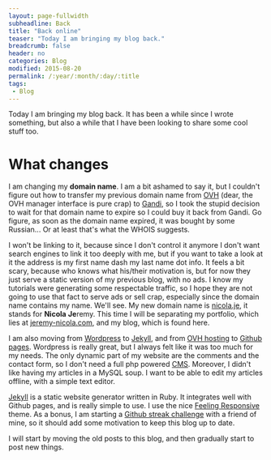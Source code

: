 ```yaml
---
layout: page-fullwidth
subheadline: Back
title: "Back online"
teaser: "Today I am bringing my blog back."
breadcrumb: false
header: no
categories: Blog
modified: 2015-08-20
permalink: /:year/:month/:day/:title
tags:
 - Blog
---
```


Today I am bringing my blog back.
It has been a while since I wrote something, but also a while that I have been looking to share some cool stuff too.

# What changes

I am changing my **domain name**. I am a bit ashamed to say it, but I couldn't figure out how to transfer my previous domain name from [OVH](http://www.ovh.com) (dear, the OVH manager interface is pure crap) to [Gandi](http://www.gandi.net), so I took the stupid decision to wait for that domain name to expire so I could buy it back from Gandi. Go figure, as soon as the domain name expired, it was bought by some Russian... Or at least that's what the WHOIS suggests.

I won't be linking to it, because since I don't control it anymore I don't want search engines to link it too deeply with me, but if you want to take a look at it the address is my first name dash my last name dot info. It feels a bit scary, because who knows what his/their motivation is, but for now they just serve a static version of my previous blog, with no ads. I know my tutorials were generating some respectable traffic, so I hope they are not going to use that fact to serve ads or sell crap, especially since the domain name contains my name. We'll see.
My new domain name is [nicola.je](http://nicola.je), it stands for **Nicola** **Je**remy. This time I will be separating my portfolio, which lies at [jeremy-nicola.com](http://jeremy-nicola.com), and my blog, which is found here.

I am also moving from [Wordpress](http://wordpress.org) to [Jekyll](http://jekyllrb.com), and from [OVH hosting](http://www.ovh.com) to [Github pages](https://pages.github.com/).
Wordpress is really great, but I always felt like it was too much for my needs. The only dynamic part of my website are the comments and the contact form, so I don't need a full php powered [CMS](https://en.wikipedia.org/wiki/Content_management_system). Moreover, I didn't like having my articles in a MySQL soup. I want to be able to edit my articles offline, with a simple text editor.

[Jekyll](http://jekyllrb.com) is a static website generator written in Ruby. It integrates well with Github pages, and is really simple to use. I use the nice [Feeling Responsive](https://github.com/Phlow/feeling-responsive) theme.
As a bonus, I am starting a [Github streak challenge](https://ryanseys.com/blog/177-days-of-github/) with a friend of mine, so it should add some motivation to keep this blog up to date.

I will start by moving the old posts to this blog, and then gradually start to post new things.
